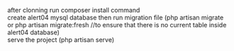 after clonning run composer install command <br>
create alert04 mysql database then run migration file (php artisan migrate or php artisan migrate:fresh //to ensure that there is no current table inside alert04 database)<br>
serve the project (php artisan serve)

